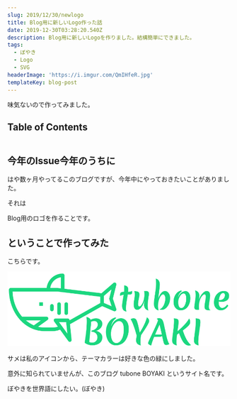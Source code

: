 ```yaml
---
slug: 2019/12/30/newlogo
title: Blog用に新しいLogo作った話
date: 2019-12-30T03:28:20.540Z
description: Blog用に新しいLogoを作りました。結構簡単にできました。
tags:
  - ぼやき
  - Logo
  - SVG
headerImage: 'https://i.imgur.com/QmIHfeR.jpg'
templateKey: blog-post
---
```

味気ないので作ってみました。


## Table of Contents

```toc

```

## 今年のIssue今年のうちに

はや数ヶ月やってるこのブログですが、今年中にやっておきたいことがありました。

それは

Blog用のロゴを作ることです。

## ということで作ってみた

こちらです。

![logo](/assets/logo3.svg)

サメは私のアイコンから、テーマカラーは好きな色の緑にしました。

意外に知られていませんが、このブログ tubone BOYAKI というサイト名です。

ぼやきを世界語にしたい。(ぼやき)


